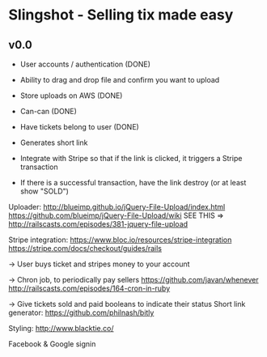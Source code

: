 # Slingshot - Selling tix made easy

## v0.0

* User accounts / authentication (DONE)
* Ability to drag and drop file and confirm you want to upload
* Store uploads on AWS (DONE)
* Can-can (DONE)
* Have tickets belong to user (DONE)

* Generates short link
* Integrate with Stripe so that if the link is clicked, it triggers a Stripe transaction
* If there is a successful transaction, have the link destroy (or at least show "SOLD")



Uploader:
http://blueimp.github.io/jQuery-File-Upload/index.html
https://github.com/blueimp/jQuery-File-Upload/wiki
SEE THIS => http://railscasts.com/episodes/381-jquery-file-upload

Stripe integration:
https://www.bloc.io/resources/stripe-integration
https://stripe.com/docs/checkout/guides/rails

-> User buys ticket and stripes money to your account

-> Chron job, to periodically pay sellers
https://github.com/javan/whenever
http://railscasts.com/episodes/164-cron-in-ruby


-> Give tickets sold and paid booleans to indicate their status
Short link generator:
https://github.com/philnash/bitly

Styling:
http://www.blacktie.co/

Facebook & Google signin
